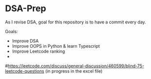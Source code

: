 # DSA-Prep
As I revise DSA, goal for this repository is to have a commit every day. 

Goals:
- Improve DSA
- Improve OOPS in Python & learn Typescript
- Improve Leetcode ranking
- 
#https://leetcode.com/discuss/general-discussion/460599/blind-75-leetcode-questions (in progress in the excel file)
